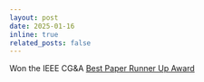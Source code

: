 ```yaml
---
layout: post
date: 2025-01-16
inline: true
related_posts: false
---
```


Won the IEEE CG&A [Best Paper Runner Up Award](https://cs.uwaterloo.ca/news/professor-ana-crisan-wins-ieee-paper-award-outstanding)
